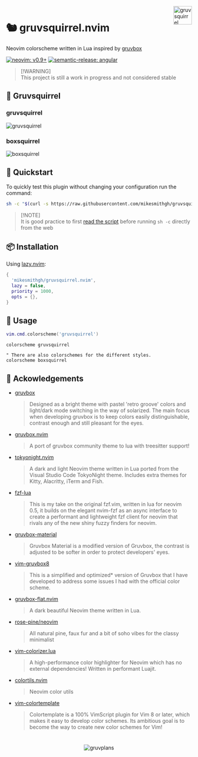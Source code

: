 <img src="https://user-images.githubusercontent.com/10135646/210930853-fc6e828a-d3fe-4a1c-83af-c24ec592b80b.png" alt="gruvsquirrel" align="right" width="50px" />

# 🐿️ gruvsquirrel.nvim
Neovim colorscheme written in Lua inspired by [gruvbox](https://github.com/morhetz/gruvbox)

<!-- panvimdoc-ignore-start -->

[![neovim: v0.9+](https://img.shields.io/static/v1?style=flat-square&label=neovim&message=v0.9%2b&logo=neovim&labelColor=282828&logoColor=8faa80&color=414b32)](https://neovim.io/)
[![semantic-release: angular](https://img.shields.io/static/v1?style=flat-square&label=semantic-release&message=angular&logo=semantic-release&labelColor=282828&logoColor=d8869b&color=8f3f71)](https://github.com/semantic-release/semantic-release)

<!-- panvimdoc-ignore-end -->

> [!WARNING]\
> This project is still a work in progress and not considered stable

<!-- panvimdoc-ignore-start -->

## 🪩 Gruvsquirrel

### gruvsquirrel

![gruvsquirrel](https://github.com/user-attachments/assets/e1ed5977-e641-422d-8e6e-b7263a995cb3)

### boxsquirrel

![boxsquirrel](https://github.com/user-attachments/assets/53201087-a194-4995-8644-8efafa363c83)

<!-- panvimdoc-ignore-end -->

## 🏃 Quickstart

To quickly test this plugin without changing your configuration run the command:
```sh
sh -c "$(curl -s https://raw.githubusercontent.com/mikesmithgh/gruvsquirrel.nvim/main/scripts/mini.sh)"
```

> [!NOTE]\
> It is good practice to first
> [read the script](https://github.com/mikesmithgh/gruvsquirrel.nvim/blob/main/scripts/mini.sh)
> before running `sh -c` directly from the web

## 📦 Installation

Using [lazy.nvim](https://github.com/folke/lazy.nvim):

```lua
{
  'mikesmithgh/gruvsquirrel.nvim',
  lazy = false,
  priority = 1000,
  opts = {},
}
```

## 🚀 Usage

```lua
vim.cmd.colorscheme('gruvsquirrel')
```

```vim
colorscheme gruvsquirrel

" There are also colorschemes for the different styles.
colorscheme boxsquirrel
```


## 🤝 Ackowledgements
- [gruvbox](https://github.com/morhetz/gruvbox) 
    > Designed as a bright theme with pastel 'retro groove' colors and light/dark mode switching in the way of solarized. The main focus when developing gruvbox is to keep colors easily distinguishable, contrast enough and still pleasant for the eyes.
- [gruvbox.nvim](https://github.com/ellisonleao/gruvbox.nvim) 
    > A port of gruvbox community theme to lua with treesitter support!
- [tokyonight.nvim](https://github.com/folke/tokyonight.nvim)
    > A dark and light Neovim theme written in Lua ported from the Visual Studio Code TokyoNight theme. Includes extra themes for Kitty, Alacritty, iTerm and Fish.
- [fzf-lua](https://github.com/ibhagwan/fzf-lua)
    > This is my take on the original fzf.vim, written in lua for neovim 0.5, it builds on the elegant nvim-fzf as an async interface to create a performant and lightweight fzf client for neovim that rivals any of the new shiny fuzzy finders for neovim.
- [gruvbox-material](https://github.com/sainnhe/gruvbox-material)
    > Gruvbox Material is a modified version of Gruvbox, the contrast is adjusted to be softer in order to protect developers' eyes.
- [vim-gruvbox8](https://github.com/lifepillar/vim-gruvbox8)
    > This is a simplified and optimized* version of Gruvbox that I have developed to address some issues I had with the official color scheme.
- [gruvbox-flat.nvim](https://github.com/eddyekofo94/gruvbox-flat.nvim)
    > A dark beautiful Neovim theme written in Lua. 
- [rose-pine/neovim](https://github.com/rose-pine/neovim)
    > All natural pine, faux fur and a bit of soho vibes for the classy minimalist
- [vim-colorizer.lua](https://github.com/norcalli/nvim-colorizer.lua)
    > A high-performance color highlighter for Neovim which has no external dependencies! Written in performant Luajit.
- [colortils.nvim](https://github.com/nvim-colortils/colortils.nvim)
    > Neovim color utils
- [vim-colortemplate](https://github.com/lifepillar/vim-colortemplate)
    > Colortemplate is a 100% VimScript plugin for Vim 8 or later, which makes it easy to develop color schemes. Its ambitious goal is to become the way to create new color schemes for Vim!
 
<!-- panvimdoc-ignore-start -->

#
<div align="center">
    <img src="https://raw.githubusercontent.com/wiki/mikesmithgh/gruvsquirrel.nvim/images/gruvplans.png" alt="gruvplans" />
</div>

<!-- panvimdoc-ignore-end -->
